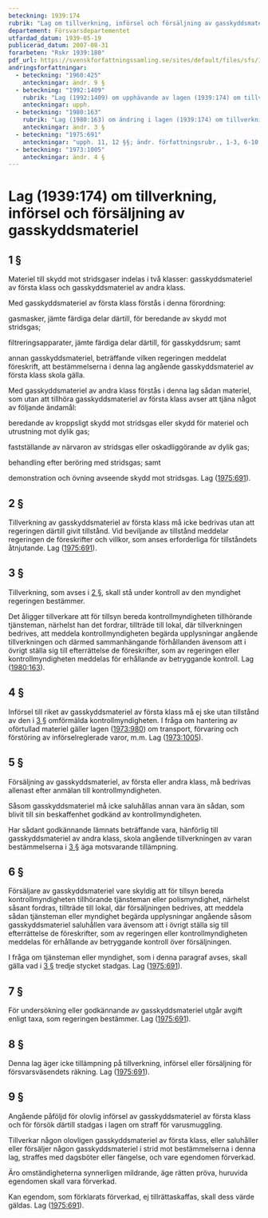 ```yaml
---
beteckning: 1939:174
rubrik: "Lag om tillverkning, införsel och försäljning av gasskyddsmateriel"
departement: Försvarsdepartementet
utfardad_datum: 1939-05-19
publicerad_datum: 2007-08-31
forarbeten: "Rskr 1939:180"
pdf_url: https://svenskforfattningssamling.se/sites/default/files/sfs/1939-05/SFS1939-174.pdf
andringsforfattningar:
  - beteckning: "1960:425"
    anteckningar: ändr. 9 §
  - beteckning: "1992:1409"
    rubrik: "Lag (1992:1409) om upphävande av lagen (1939:174) om tillverkning, införsel och försäljning av gasskyddsmateriel"
    anteckningar: upph.
  - beteckning: "1980:163"
    rubrik: "Lag (1980:163) om ändring i lagen (1939:174) om tillverkning, införsel och försäljning av gasskyddsmateriel"
    anteckningar: ändr. 3 §
  - beteckning: "1975:691"
    anteckningar: "upph. 11, 12 §§; ändr. författningsrubr., 1-3, 6-10 §§"
  - beteckning: "1973:1005"
    anteckningar: ändr. 4 §
---
```


# Lag (1939:174) om tillverkning, införsel och försäljning av gasskyddsmateriel

## 1 §

Materiel till skydd mot stridsgaser indelas i två klasser: gasskyddsmateriel av första klass och gasskyddsmateriel av andra klass.

Med gasskyddsmateriel av första klass förstås i denna förordning:

gasmasker, jämte färdiga delar därtill, för beredande av skydd mot stridsgas;

filtreringsapparater, jämte färdiga delar därtill, för gasskyddsrum; samt

annan gasskyddsmateriel, beträffande vilken regeringen meddelat föreskrift, att bestämmelserna i denna lag angående gasskyddsmateriel av första klass skola gälla.

Med gasskyddsmateriel av andra klass förstås i denna lag sådan materiel, som utan att tillhöra gasskyddsmateriel av första klass avser att tjäna något av följande ändamål:

beredande av kroppsligt skydd mot stridsgas eller skydd för materiel och utrustning mot dylik gas;

fastställande av närvaron av stridsgas eller oskadliggörande av dylik gas;

behandling efter beröring med stridsgas; samt

demonstration och övning avseende skydd mot stridsgas. Lag ([1975:691](https://selex.se/eli/sfs/1975/691)).

## 2 §

Tillverkning av gasskyddsmateriel av första klass må icke bedrivas utan att regeringen därtill givit tillstånd. Vid beviljande av tillstånd meddelar regeringen de föreskrifter och villkor, som anses erforderliga för tillståndets åtnjutande. Lag ([1975:691](https://selex.se/eli/sfs/1975/691)).

## 3 §

Tillverkning, som avses i [2 §](#2), skall stå under kontroll av den myndighet regeringen bestämmer.

Det åligger tillverkare att för tillsyn bereda kontrollmyndigheten tillhörande tjänsteman, närhelst han det fordrar, tillträde till lokal, där tillverkningen bedrives, att meddela kontrollmyndigheten begärda upplysningar angående tillverkningen och därmed sammanhängande förhållanden ävensom att i övrigt ställa sig till efterrättelse de föreskrifter, som av regeringen eller kontrollmyndigheten meddelas för erhållande av betryggande kontroll. Lag ([1980:163](https://selex.se/eli/sfs/1980/163)).

## 4 §

Införsel till riket av gasskyddsmateriel av första klass må ej ske utan tillstånd av den i [3 §](#3) omförmälda kontrollmyndigheten. I fråga om hantering av oförtullad materiel gäller lagen ([1973:980](https://selex.se/eli/sfs/1973/980)) om transport, förvaring och förstöring av införselreglerade varor, m.m. Lag ([1973:1005](https://selex.se/eli/sfs/1973/1005)).

## 5 §

Försäljning av gasskyddsmateriel, av första eller andra klass, må bedrivas allenast efter anmälan till kontrollmyndigheten.

Såsom gasskyddsmateriel må icke saluhållas annan vara än sådan, som blivit till sin beskaffenhet godkänd av kontrollmyndigheten.

Har sådant godkännande lämnats beträffande vara, hänförlig till gasskyddsmateriel av andra klass, skola angående tillverkningen av varan bestämmelserna i [3 §](#3) äga motsvarande tillämpning.

## 6 §

Försäljare av gasskyddsmateriel vare skyldig att för tillsyn bereda kontrollmyndigheten tillhörande tjänsteman eller polismyndighet, närhelst såsant fordras, tillträde till lokal, där försäljningen bedrives, att meddela sådan tjänsteman eller myndighet begärda upplysningar angående såsom gasskyddsmateriel saluhållen vara ävensom att i övrigt ställa sig till efterrättelse de föreskrifter, som av regeringen eller kontrollmyndigheten meddelas för erhållande av betryggande kontroll över försäljningen.

I fråga om tjänsteman eller myndighet, som i denna paragraf avses, skall gälla vad i [3 §](#3) tredje stycket stadgas. Lag ([1975:691](https://selex.se/eli/sfs/1975/691)).

## 7 §

För undersökning eller godkännande av gasskyddsmateriel utgår avgift enligt taxa, som regeringen bestämmer. Lag ([1975:691](https://selex.se/eli/sfs/1975/691)).

## 8 §

Denna lag äger icke tillämpning på tillverkning, införsel eller försäljning för försvarsväsendets räkning. Lag ([1975:691](https://selex.se/eli/sfs/1975/691)).

## 9 §

Angående påföljd för olovlig införsel av gasskyddsmateriel av första klass och för försök därtill stadgas i lagen om straff för varusmuggling.

Tillverkar någon olovligen gasskyddsmateriel av första klass, eller saluhåller eller försäljer någon gasskyddsmateriel i strid mot bestämmelserna i denna lag, straffes med dagsböter eller fängelse, och vare egendomen förverkad.

Äro omständigheterna synnerligen mildrande, äge rätten pröva, huruvida egendomen skall vara förverkad.

Kan egendom, som förklarats förverkad, ej tillrättaskaffas, skall dess värde gäldas. Lag ([1975:691](https://selex.se/eli/sfs/1975/691)).